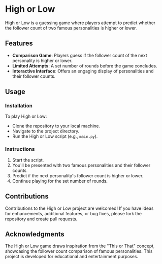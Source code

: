 # High or Low

High or Low is a guessing game where players attempt to predict whether the follower count of two famous personalities is higher or lower.

## Features

- **Comparison Game**: Players guess if the follower count of the next personality is higher or lower.
- **Limited Attempts**: A set number of rounds before the game concludes.
- **Interactive Interface**: Offers an engaging display of personalities and their follower counts.

## Usage

### Installation

To play High or Low:

- Clone the repository to your local machine.
- Navigate to the project directory.
- Run the High or Low script (e.g., `main.py`).

### Instructions

1. Start the script.
2. You'll be presented with two famous personalities and their follower counts.
3. Predict if the next personality's follower count is higher or lower.
4. Continue playing for the set number of rounds.

## Contributions

Contributions to the High or Low project are welcomed! If you have ideas for enhancements, additional features, or bug fixes, please fork the repository and create pull requests.

## Acknowledgments

The High or Low game draws inspiration from the "This or That" concept, showcasing the follower count comparison of famous personalities. This project is developed for educational and entertainment purposes.
